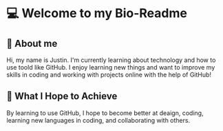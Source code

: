 # 💻 Welcome to my Bio-Readme

## :wave: About me

Hi, my name is Justin. I'm currently learning about technology and how to use toold like GitHub. I enjoy learning new things and want to improve my skills in coding and working with projects online with the help of GitHub!

## :dart: What I Hope to Achieve

By learning to use GitHub, I hope to become better at deaign, coding, learning new languages in coding, and collaborating with others.
